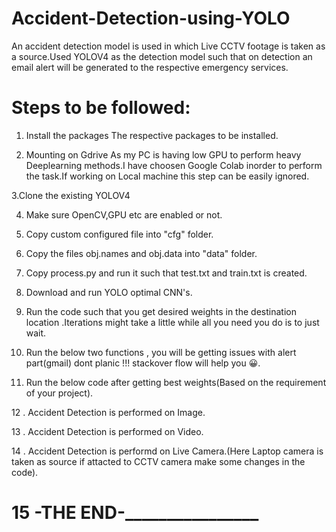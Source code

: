 # Accident-Detection-using-YOLO
An accident detection model is used in which Live CCTV footage is taken as a source.Used YOLOV4 as the detection model such that on detection an email alert will be generated to the respective emergency services.

# Steps to be followed:

1. Install the packages
 The respective packages to be installed.
 
 2. Mounting on Gdrive
As my PC is having low GPU to perform heavy Deeplearning methods.I have choosen Google Colab inorder to perform the task.If working on Local machine this step can be easily ignored.

3.Clone the existing YOLOV4

4. Make sure OpenCV,GPU etc are enabled or not.

5. Copy custom configured file into "cfg" folder.

6. Copy the files obj.names and obj.data into "data" folder.

7. Copy process.py and run it such that test.txt and train.txt is created.

8. Download and run YOLO optimal CNN's.

9. Run the code such that you get desired weights in the destination location .Iterations might take a little while all you need you do is to just wait.

10. Run the below two functions , you will be getting issues with alert part(gmail) dont planic !!! stackover flow will help you 😀.

11. Run the below code after getting best weights(Based on the requirement of your project).

12 . Accident Detection is performed on Image.

13 . Accident Detection is performed on Video.

14 . Accident Detection is performd on Live Camera.(Here Laptop camera is taken as source if attacted to CCTV camera make some changes in the code).



# 15 ____________________________________________________-THE END-____________________________________________________________________
